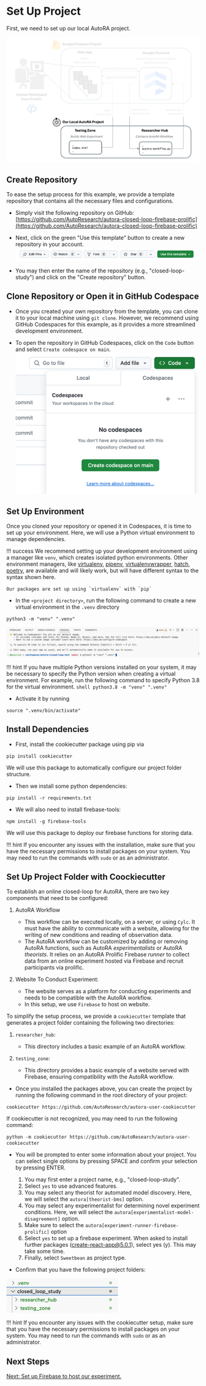 # Set Up Project

First, we need to set up our local AutoRA project.

![Setup](../img/system_project.png)

## Create Repository
To ease the setup process for this example, we provide a template repository that contains all the necessary files and configurations. 

- Simply visit the following repository on GitHub: [https://github.com/AutoResearch/autora-closed-loop-firebase-prolific](https://github.com/AutoResearch/autora-closed-loop-firebase-prolific)

- Next, click on the green "Use this template" button to create a new repository in your account.
![use_template.png](../img/use_template.png)

- You may then enter the name of the repository (e.g., "closed-loop-study") and click on the "Create repository" button.

## Clone Repository or Open it in GitHub Codespace

- Once you created your own repository from the template, you can clone it to your local machine using ``git clone``. However, we recommend using GitHub Codespaces for this example, as it provides a more streamlined development environment.

- To open the repository in GitHub Codespaces, click on the ``Code`` button and select ``Create codespace on main``.
![open_codespace.png](../img/open_codespace.png)

## Set Up Environment

Once you cloned your repository or opened it in Codespaces, it is time to set up your environment. Here, we will use a Python virtual environment to manage dependencies.

!!! success
    We recommend setting up your development environment using a manager like `venv`, which creates isolated python 
    environments. Other environment managers, like 
    [virtualenv](https://virtualenv.pypa.io/en/latest/),
    [pipenv](https://pipenv.pypa.io/en/latest/),
    [virtualenvwrapper](https://virtualenvwrapper.readthedocs.io/en/latest/), 
    [hatch](https://hatch.pypa.io/latest/), 
    [poetry](https://python-poetry.org), 
    are available and will likely work, but will have different syntax to the syntax shown here. 

    Our packages are set up using `virtualenv` with `pip`  

- In the `<project directory>`, run the following command to create a new virtual environment in the `.venv` directory

```shell
python3 -m "venv" ".venv" 
```
![venv.png](../img/venv.png)

!!! hint
    If you have multiple Python versions installed on your system, it may be necessary to specify the Python version when creating a virtual environment. For example, run the following command to specify Python 3.8 for the virtual environment. 
    ```shell
    python3.8 -m "venv" ".venv" 
    ```

- Activate it by running
```shell
source ".venv/bin/activate"
```

## Install Dependencies

- First, install the cookiecutter package using pip via

```shell
pip install cookiecutter
```

We will use this package to automatically configure our project folder structure. 

- Then we install some python dependencies:
```shell
pip install -r requirements.txt
```

- We  will also need to install firebase-tools:
```shell
npm install -g firebase-tools
```

We will use this package to deploy our firebase functions for storing data.

!!! hint
    If you encounter any issues with the installation, make sure that you have the necessary permissions to install packages on your system. You may need to run the commands with `sudo` or as an administrator.

## Set Up Project Folder with Coockiecutter

To establish an online closed-loop for AutoRA, there are two key components that need to be configured:

1. AutoRA Workflow
    - This workflow can be executed locally, on a server, or using `Cylc`. It must have the ability to communicate with a website, allowing for the writing of new conditions and reading of observation data.
    - The AutoRA workflow can be customized by adding or removing AutoRA functions, such as AutoRA *experimentalists* or AutoRA *theorists*. It relies on an AutoRA Prolific Firebase *runner* to collect data from an online experiment hosted via Firebase and recruit participants via prolific.

2. Website To Conduct Experiment:
    - The website serves as a platform for conducting experiments and needs to be compatible with the AutoRA workflow.
    - In this setup, we use `Firebase` to host on website.

To simplify the setup process, we provide a `cookiecutter` template that generates a project folder containing the following two directories:

1. ``researcher_hub``:
    - This directory includes a basic example of an AutoRA workflow.

2. ``testing_zone``:
    - This directory provides a basic example of a website served with Firebase, ensuring compatibility with the AutoRA workflow.

- Once you installed the packages above, you can create the project by running the following command in the root directory of your project:

```shell
cookiecutter https://github.com/AutoResearch/autora-user-cookiecutter
```

If cookiecutter is not recognized, you may need to run the following command:

```shell
python -m cookiecutter https://github.com/AutoResearch/autora-user-cookiecutter
```

- You will be prompted to enter some information about your project. You can select single options by pressing SPACE and confirm your selection by pressing ENTER.
  1. You may first enter a project name, e.g., "closed-loop-study".
  2. Select ``yes`` to use advanced features.
  3. You may select any theorist for automated model discovery. Here, we will select the ``autora[theorist-bms]`` option.
  4. You may select any experimentalist for determining novel experiment conditions. Here, we will select the ``autora[experimentalist-model-disagreement]`` option.
  5. Make sure to select the ``autora[experiment-runner-firebase-prolific]`` option
  6. Select ``yes`` to set up a firebase experiment. When asked to install further packages (create-react-app@5.0.1), select yes (y). This may take some time.
  7. Finally, select ``Sweetbean`` as project type.

- Confirm that you have the following project folders:

![project_structure.png](../img/project_structure.png)

!!! hint
    If you encounter any issues with the cookiecutter setup, make sure that you have the necessary permissions to install packages on your system. You may need to run the commands with `sudo` or as an administrator.

## Next Steps

[Next: Set up Firebase to host our experiment.](firebase.md)


